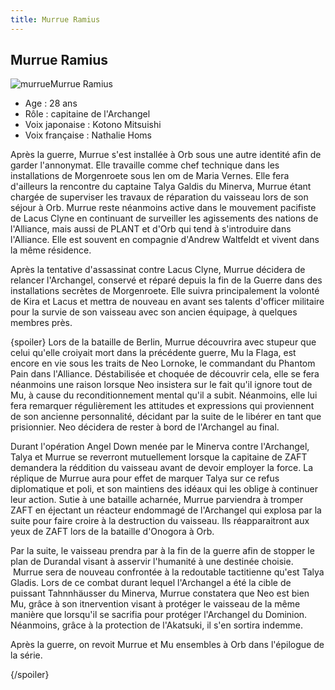 ```yaml
---
title: Murrue Ramius
---
```


Murrue Ramius
-------------

![murrue](/images/stories/saga/gundamseeddestiny/persos/orb/murrue.jpg)Murrue Ramius


- Age : 28 ans  
- Rôle : capitaine de l'Archangel  
- Voix japonaise : Kotono Mitsuishi  
- Voix française : Nathalie Homs


Après la guerre, Murrue s'est installée à Orb sous une autre identité afin de garder l'annonymat. Elle travaille comme chef technique dans les installations de Morgenroete sous len om de Maria Vernes. Elle fera d'ailleurs la rencontre du captaine Talya Galdis du Minerva, Murrue étant chargée de superviser les travaux de réparation du vaisseau lors de son séjour à Orb. Murrue reste néanmoins active dans le mouvement pacifiste de Lacus Clyne en continuant de surveiller les agissements des nations de l'Alliance, mais aussi de PLANT et d'Orb qui tend à s'introduire dans l'Alliance. Elle est souvent en compagnie d'Andrew Waltfeldt et vivent dans la même résidence.


Après la tentative d'assassinat contre Lacus Clyne, Murrue décidera de relancer l'Archangel, conservé et réparé depuis la fin de la Guerre dans des installations secrètes de Morgenroete. Elle suivra principalement la volonté de Kira et Lacus et mettra de nouveau en avant ses talents d'officer militaire pour la survie de son vaisseau avec son ancien équipage, à quelques membres près.


{spoiler}
Lors de la bataille de Berlin, Murrue découvrira avec stupeur que celui qu'elle croiyait mort dans la précédente guerre, Mu la Flaga, est encore en vie sous les traits de Neo Lornoke, le commandant du Phantom Pain dans l'Alliance. Déstabilisée et choquée de découvrir cela, elle se fera néanmoins une raison lorsque Neo insistera sur le fait qu'il ignore tout de Mu, à cause du reconditionnement mental qu'il a subit. Néanmoins, elle lui fera remarquer régulièrement les attitudes et expressions qui proviennent de son ancienne personnalité, décidant par la suite de le libérer en tant que prisionnier. Neo décidera de rester à bord de l'Archangel au final.


Durant l'opération Angel Down menée par le Minerva contre l'Archangel, Talya et Murrue se reverront mutuellement lorsque la capitaine de ZAFT demandera la réddition du vaisseau avant de devoir employer la force. La réplique de Murrue aura pour effet de marquer Talya sur ce refus diplomatique et poli, et son maintiens des idéaux qui les oblige à continuer leur action. Sutie à une bataille acharnée, Murrue parviendra à tromper ZAFT en éjectant un réacteur endommagé de l'Archangel qui explosa par la suite pour faire croire à la destruction du vaisseau. Ils réapparaitront aux yeux de ZAFT lors de la bataille d'Onogora à Orb.


Par la suite, le vaisseau prendra par à la fin de la guerre afin de stopper le plan de Durandal visant à asservir l'humanité à une destinée choisie.  Murrue sera de nouveau confrontée à la redoutable tactitienne qu'est Talya Gladis. Lors de ce combat durant lequel l'Archangel a été la cible de puissant Tahnnhäusser du Minerva, Murrue constatera que Neo est bien Mu, grâce à son itnervention visant à protéger le vaisseau de la même manière que lorsqu'il se sacrifia pour protéger l'Archangel du Dominion. Néanmoins, grâce à la protection de l'Akatsuki, il s'en sortira indemme.


Après la guerre, on revoit Murrue et Mu ensembles à Orb dans l'épilogue de la série.


{/spoiler}